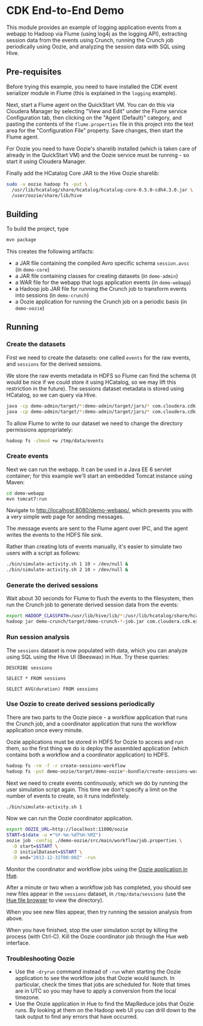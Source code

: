 # CDK End-to-End Demo

This module provides an example of logging application events from a webapp to Hadoop
via Flume (using log4j as the logging API), extracting session data from the events using
Crunch, running the Crunch job periodically using Oozie, and analyzing the
session data with SQL using Hive.

## Pre-requisites

Before trying this example, you need to have installed the CDK event serializer module in
Flume (this is explained in the `logging` example).

Next, start a Flume agent on the QuickStart VM. You can do this via Cloudera Manager by
selecting "View and Edit" under the Flume service Configuration tab, then clicking on the
"Agent (Default)" category, and pasting the contents of the `flume.properties` file in
this project into the text area for the "Configuration File" property. Save changes, then
start the Flume agent.

For Oozie you need to have Oozie's sharelib installed (which is taken care of already in
the QuickStart VM) and the Oozie service must be running - so start it using Cloudera
Manager.

Finally add the HCatalog Core JAR to the Hive Oozie sharelib:

```bash
sudo -u oozie hadoop fs -put \
  /usr/lib/hcatalog/share/hcatalog/hcatalog-core-0.5.0-cdh4.3.0.jar \
  /user/oozie/share/lib/hive
```

## Building

To build the project, type

```bash
mvn package
```

This creates the following artifacts:

* a JAR file containing the compiled Avro specific schema `session.avsc` (in `demo-core`)
* a JAR file containing classes for creating datasets (in `demo-admin`)
* a WAR file for the webapp that logs application events (in `demo-webapp`)
* a Hadoop job JAR file for running the Crunch job to transform events into sessions
(in `demo-crunch`)
* a Oozie application for running the Crunch job on a periodic basis (in `demo-oozie`)

## Running

### Create the datasets

First we need to create the datasets: one called `events` for the raw events,
and `sessions` for the derived sessions.

We store the raw events metadata in HDFS so Flume can find the schema (it would be nice
if we could store it using HCatalog, so we may lift this restriction in the future).
The sessions dataset metadata is stored using HCatalog, so we can query via Hive.

```bash
java -cp demo-admin/target/*:demo-admin/target/jars/* com.cloudera.cdk.examples.demo.CreateStandardEventDataset
java -cp demo-admin/target/*:demo-admin/target/jars/* com.cloudera.cdk.examples.demo.CreateSessionDataset
```

To allow Flume to write to our dataset we need to change the directory
permissions appropriately:

```bash
hadoop fs -chmod +w /tmp/data/events
```

### Create events

Next we can run the webapp. It can be used in a Java EE 6 servlet
container; for this example we'll start an embedded Tomcat instance using Maven:

```bash
cd demo-webapp
mvn tomcat7:run
```

Navigate to [http://localhost:8080/demo-webapp/](http://localhost:8080/demo-webapp/),
which presents you with a very simple web page for sending messages.

The message events are sent to the Flume agent
over IPC, and the agent writes the events to the HDFS file sink.

Rather than creating lots of events manually, it's easier to simulate two users with
a script as follows:

```bash
./bin/simulate-activity.sh 1 10 > /dev/null &
./bin/simulate-activity.sh 2 10 > /dev/null &
```

### Generate the derived sessions

Wait about 30 seconds for Flume to flush the events to the filesystem,
then run the Crunch job to generate derived session data from the events:

```bash
export HADOOP_CLASSPATH=/usr/lib/hive/lib/*:/usr/lib/hcatalog/share/hcatalog/*
hadoop jar demo-crunch/target/demo-crunch-*-job.jar com.cloudera.cdk.examples.demo.CreateSessions
```

### Run session analysis

The `sessions` dataset is now populated with data, which you can analyze using SQL
using the Hive UI (Beeswax) in Hue. Try these queries:

```
DESCRIBE sessions
```

```
SELECT * FROM sessions
```

```
SELECT AVG(duration) FROM sessions
```

### Use Oozie to create derived sessions periodically

There are two parts to the Oozie piece - a workflow application that runs the
Crunch job, and a coordinator application that runs the workflow application once
every minute.

Oozie applications must be stored in HDFS for Oozie to access and run them, so
the first thing we do is deploy the assembled application (which contains both
a workflow and a coordinator application) to HDFS.

```bash
hadoop fs -rm -f -r create-sessions-workflow
hadoop fs -put demo-oozie/target/demo-oozie*-bundle/create-sessions-workflow/ create-sessions-workflow
```

Next we need to create events continuously, which we do by running the
user simulation script again. This time we don't specify a limit on the number
of events to create, so it runs indefinitely.

```bash
./bin/simulate-activity.sh 1
```

Now we can run the Oozie coordinator application.

```bash
export OOZIE_URL=http://localhost:11000/oozie
START=$(date -u +"%Y-%m-%dT%H:%MZ")
oozie job -config ./demo-oozie/src/main/workflow/job.properties \
  -D start=$START \
  -D initialDataset=$START \
  -D end="2013-12-31T00:00Z" -run
```

Monitor the coordinator and workflow jobs using the [Oozie application in Hue](http://localhost:8888/oozie/list_oozie_coordinators).

After a minute or two when a workflow job has completed, you should see new files appear
in the `sessions` dataset, in `/tmp/data/sessions` (use the
[Hue file browser](http://localhost:8888/filebrowser#/tmp/data/sessions) to view
the directory).

When you see new files appear, then try running the session analysis from above.

When you have finished, stop the user simulation script by killing the process
(with Ctrl-C). Kill the Oozie coordinator job through the Hue web interface.

### Troubleshooting Oozie

* Use the `-dryrun` command instead of `-run` when starting the Oozie
  application to see the workflow jobs that Oozie would launch.
  In particular, check the times that jobs are scheduled for. Note that
  times are in UTC so you may have to apply a conversion from the local
  timezone.
* Use the Oozie application in Hue to find the MapReduce jobs that Oozie runs. By
  looking at them on the Hadoop web UI you can drill down to the task
  output to find any errors that have occurred.